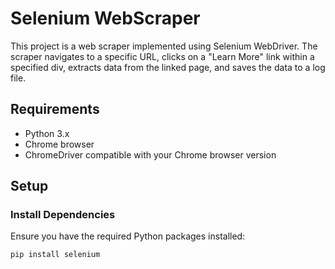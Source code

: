 # Selenium WebScraper

This project is a web scraper implemented using Selenium WebDriver. The scraper navigates to a specific URL, clicks on a "Learn More" link within a specified div, extracts data from the linked page, and saves the data to a log file.

## Requirements

- Python 3.x
- Chrome browser
- ChromeDriver compatible with your Chrome browser version

## Setup

### Install Dependencies

Ensure you have the required Python packages installed:

```sh
pip install selenium

